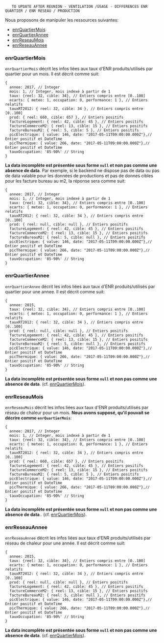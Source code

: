 ```
   TO UPDATE AFTER REUNION - VENTILATION /USAGE - DIFFERENCES ENR QUARTIER / ENR RESEAU / PRODUCTION
```

Nous proposons de manipuler les ressources suivantes:
- [enrQuartierMois](#enrquartiermois)
- [enrQuartierAnnee](#enrquartierannee)
- [enrReseauMois](#enrreseaumois)
- [enrReseauAnnee](#enrreseauannee)

### enrQuartierMois
`enrQuartierMois` décrit les infos liées aux taux d'ENR produits/utilisés par quartier pour un mois. Il est décrit comme suit:
```
{
  annee: 2017, // Integer
  mois: 1, // Integer, mois indexé à partir de 1
  taux: {reel: 32, cible: 34}, // Entiers compris entre [0..100]
  ecarts: { meteo: 1, occupation: 0, performance: 1 }, // Entiers relatifs
  tauxRT2012: { reel: 32, cible: 34 }, // Entiers compris entre [0..100]
  prod: { reel: 660, cible: 657 }, // Entiers positifs
  factureLogement: { reel: 42, cible: 45 }, // Entiers positifs
  factureCommerceM2: { reel: 13, cible: 15 }, // Entiers positifs
  factureBureauM2: { reel: 5, cible: 5 }, // Entiers positifs
  picElectrique: { value: 146, date: "2017-05-11T09:00:00.000Z"},// Entier positif et DateTime
  picThermique: { value: 266, date: "2017-05-11T09:00:00.000Z"},// Entier positif et DateTime
  tauxOccupation: '85-90%' // String
}
```

**La data incomplète est présentée sous forme `null` et non pas comme une absence de data**. Par exemple, si le backend ne dispose pas de data ou pas de data valable pour les données de productions et pas de donnes cibles pour les facture bureau au m2, la réponse sera comme suit:
```
{
  annee: 2017, // Integer
  mois: 1, // Integer, mois indexé à partir de 1
  taux: {reel: 32, cible: 34}, // Entiers compris entre [0..100]
  ecarts: { meteo: 1, occupation: 0, performance: 1 }, // Entiers relatifs
  tauxRT2012: { reel: 32, cible: 34 }, // Entiers compris entre [0..100]
  prod: { reel: null, cible: null }, // Entiers positifs
  factureLogement: { reel: 42, cible: 45 }, // Entiers positifs
  factureCommerceM2: { reel: 13, cible: 15 }, // Entiers positifs
  factureBureauM2: { reel: 5, cible: null }, // Entiers positifs
  picElectrique: { value: 146, date: "2017-05-11T09:00:00.000Z"},// Entier positif et DateTime
  picThermique: { value: 266, date: "2017-05-11T09:00:00.000Z"},// Entier positif et DateTime
  tauxOccupation: '85-90%' // String
}
```

### enrQuartierAnnee
`enrQuartierAnnee` décrit les infos liées aux taux d'ENR produits/utilisés par quartier pour une annee. Il est décrit comme suit:
```
{
  annee: 2015,
  taux: {reel: 32, cible: 34}, // Entiers compris entre [0..100]
  ecarts: { meteo: 1, occupation: 0, performance: 1 }, // Entiers relatifs
  tauxRT2012: { reel: 32, cible: 34 }, // Entiers compris entre [0..100]
  prod: { reel: null, cible: null }, // Entiers positifs
  factureLogement: { reel: 42, cible: 45 }, // Entiers positifs
  factureCommerceM2: { reel: 13, cible: 15 }, // Entiers positifs
  factureBureauM2: { reel: 5, cible: null }, // Entiers positifs
  picElectrique: { value: 146, date: "2017-05-11T09:00:00.000Z"},// Entier positif et DateTime
  picThermique: { value: 266, date: "2017-05-11T09:00:00.000Z"},// Entier positif et DateTime
  tauxOccupation: '85-90%' // String
}
```

**La data incomplète est présentée sous forme `null` et non pas comme une absence de data**. (cf. [enrQuartierMois](#enrquartiermois)).

### enrReseauMois
`enrReseauMois` décrit les infos liées aux taux d'ENR produits/utilisés par réseau de chaleur pour un mois. **Nous avons supposé, qu'il pouvait se décrire comme `enrQuartierMois`**:
```
{
  annee: 2017, // Integer
  mois: 1, // Integer, mois indexé à partir de 1
  taux: {reel: 32, cible: 34}, // Entiers compris entre [0..100]
  ecarts: { meteo: 1, occupation: 0, performance: 1 }, // Entiers relatifs
  tauxRT2012: { reel: 32, cible: 34 }, // Entiers compris entre [0..100]
  prod: { reel: 660, cible: 657 }, // Entiers positifs
  factureLogement: { reel: 42, cible: 45 }, // Entiers positifs
  factureCommerceM2: { reel: 13, cible: 15 }, // Entiers positifs
  factureBureauM2: { reel: 5, cible: 5 }, // Entiers positifs
  picElectrique: { value: 146, date: "2017-05-11T09:00:00.000Z"},// Entier positif et DateTime
  picThermique: { value: 266, date: "2017-05-11T09:00:00.000Z"},// Entier positif et DateTime
  tauxOccupation: '85-90%' // String
}
```

**La data incomplète est présentée sous forme `null` et non pas comme une absence de data**.. (cf. [enrQuartierMois](#enrquartiermois)).

### enrReseauAnnee
`enrReseauAnnee` décrit les infos liées aux taux d'ENR produits/utilisés par réseau de chaleur pour une année. Il est décrit comme suit:
```
{
  annee: 2015,
  taux: {reel: 32, cible: 34}, // Entiers compris entre [0..100]
  ecarts: { meteo: 1, occupation: 0, performance: 1 }, // Entiers relatifs
  tauxRT2012: { reel: 32, cible: 34 }, // Entiers compris entre [0..100]
  prod: { reel: null, cible: null }, // Entiers positifs
  factureLogement: { reel: 42, cible: 45 }, // Entiers positifs
  factureCommerceM2: { reel: 13, cible: 15 }, // Entiers positifs
  factureBureauM2: { reel: 5, cible: null }, // Entiers positifs
  picElectrique: { value: 146, date: "2017-05-11T09:00:00.000Z"},// Entier positif et DateTime
  picThermique: { value: 266, date: "2017-05-11T09:00:00.000Z"},// Entier positif et DateTime
  tauxOccupation: '85-90%' // String
}
```

**La data incomplète est présentée sous forme `null` et non pas comme une absence de data**. (cf. [enrQuartierMois](#enrquartiermois)).

